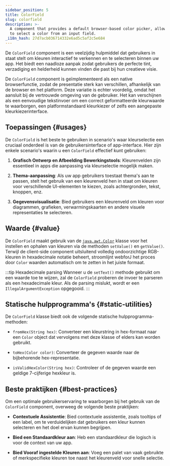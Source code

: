 ```yaml
---
sidebar_position: 5
title: ColorField
slug: colorfield
description: >-
  A component that provides a default browser-based color picker, allowing users
  to select a color from an input field.
_i18n_hash: 27d7acb036714332e6ad5c5af2c5e684
---
```

<DocChip chip='shadow' />
<DocChip chip='name' label="dwc-color-chooser" />
<DocChip chip='since' label='23.02' />
<JavadocLink type="foundation" location="com/webforj/component/field/ColorField" top='true'/>

<ParentLink parent="Field" />

De `ColorField` component is een veelzijdig hulpmiddel dat gebruikers in staat stelt om kleuren interactief te verkennen en te selecteren binnen uw app. Het biedt een naadloze aanpak zodat gebruikers de perfecte tint, verzadiging en helderheid kunnen vinden die past bij hun creatieve visie.

De `ColorField` component is geïmplementeerd als een native browserfunctie, zodat de presentatie sterk kan verschillen, afhankelijk van de browser en het platform. Deze variatie is echter voordelig, omdat het aansluit bij de vertrouwde omgeving van de gebruiker. Het kan verschijnen als een eenvoudige tekstinvoer om een correct geformatteerde kleurwaarde te waarborgen, een platformstandaard kleurkiezer of zelfs een aangepaste kleurkiezerinterface.

<ComponentDemo 
path='/webforj/colorfield?' 
javaE='https://raw.githubusercontent.com/webforj/webforj-documentation/refs/heads/main/src/main/java/com/webforj/samples/views/fields/colorfield/ColorFieldView.java'
cssURL='/css/fields/colorfield/colorFieldDemo.css'
height='300px'
/>

## Toepassingen {#usages}

De `ColorField` is het beste te gebruiken in scenario's waar kleurselectie een cruciaal onderdeel is van de gebruikersinterface of app-interface. Hier zijn enkele scenario's waarin u een `ColorField` effectief kunt gebruiken:

1. **Grafisch Ontwerp en Afbeelding Bewerkingstools**: Kleurenvelden zijn essentieel in apps die aanpassing via kleurselectie mogelijk maken.

2. **Thema-aanpassing**: Als uw app gebruikers toestaat thema's aan te passen, stelt het gebruik van een kleurenveld hen in staat om kleuren voor verschillende UI-elementen te kiezen, zoals achtergronden, tekst, knoppen, enz.

3. **Gegevensvisualisatie**: Bied gebruikers een kleurenveld om kleuren voor diagrammen, grafieken, verwarmingskaarten en andere visuele representaties te selecteren.

## Waarde {#value}

De `ColorField` maakt gebruik van de [`java.awt.Color`](https://docs.oracle.com/en/java/javase/17/docs/api/java.desktop/java/awt/Color.html) klasse voor het instellen en ophalen van kleuren via de methoden `setValue()` en `getValue()`. Terwijl de client-side component uitsluitend volledig ondoorzichtige RGB-kleuren in hexadecimale notatie beheert, stroomlijnt webforJ het proces door `Color` waarden automatisch om te zetten in het juiste formaat.

:::tip Hexadecimale parsing
Wanneer u de `setText()` methode gebruikt om een waarde toe te wijzen, zal de `ColorField` proberen de invoer te parseren als een hexadecimale kleur. Als de parsing mislukt, wordt er een `IllegalArgumentException` opgegooid.
:::

## Statische hulpprogramma's {#static-utilities}

De `ColorField` klasse biedt ook de volgende statische hulpprogramma-methoden:

- `fromHex(String hex)`: Converteer een kleurstring in hex-formaat naar een `Color` object dat vervolgens met deze klasse of elders kan worden gebruikt.

- `toHex(Color color)`: Converteer de gegeven waarde naar de bijbehorende hex-representatie.

- `isValidHexColor(String hex)`: Controleer of de gegeven waarde een geldige 7-cijferige hexkleur is.

## Beste praktijken {#best-practices}

Om een optimale gebruikerservaring te waarborgen bij het gebruik van de `ColorField` component, overweeg de volgende beste praktijken:

- **Contextuele Assistentie**: Bied contextuele assistentie, zoals tooltips of een label, om te verduidelijken dat gebruikers een kleur kunnen selecteren en het doel ervan kunnen begrijpen.

- **Bied een Standaardkleur aan**: Heb een standaardkleur die logisch is voor de context van uw app.

- **Bied Vooraf ingestelde Kleuren aan**: Voeg een palet van vaak gebruikte of merkspecifieke kleuren toe naast het kleurenveld voor snelle selectie.

